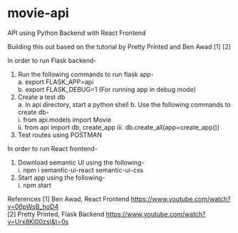 # movie-api
API using Python Backend with React Frontend

Building this out based on the tutorial by Pretty Printed and Ben Awad [1] [2]

In order to run Flask backend-    
1. Run the following commands to run flask app-    
    a. export FLASK_APP=api   
    b. export FLASK_DEBUG=1 (For running app in debug mode)   
2. Create a test db   
    a. In api directory, start a python shell
    b. Use the following commands to create db-  
        i. from api.models import Movie   
        ii. from api import db, create_app 
        iii. db.create_all(app=create_app())      
3. Test routes using POSTMAN  

In order to run React frontend-
1. Download semantic UI using the following-    
    i. npm i semantic-ui-react semantic-ui-css    
2. Start app using the following-    
    i. npm start    

References
[1] Ben Awad, React Frontend https://www.youtube.com/watch?v=06pWsB_hoD4    
[2] Pretty Printed, Flask Backend https://www.youtube.com/watch?v=Urx8Kj00zsI&t=0s    


